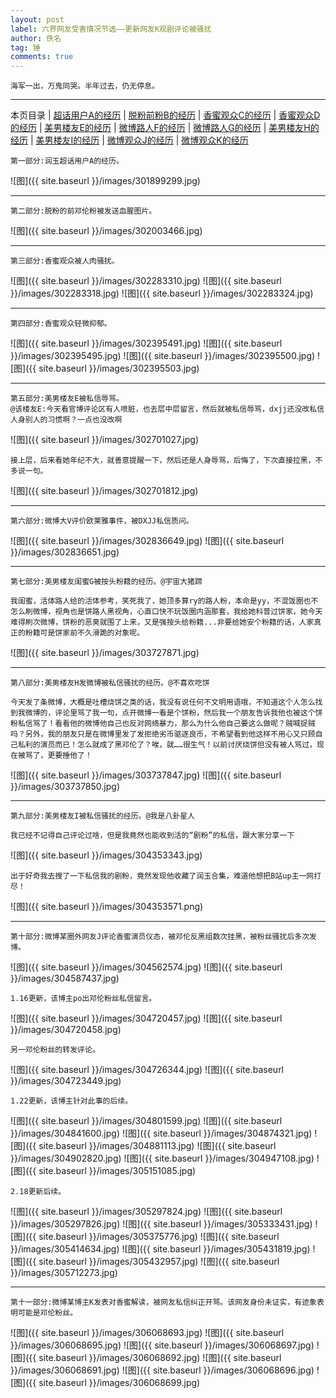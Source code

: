 ```yaml
---
layout: post
label: 六界网友受害情况节选——更新网友K观剧评论被骚扰
author: 佚名
tag: 锤
comments: true
---
```


    海军一出，万鬼同哭。半年过去，仍无停息。

---

本页目录 \| [超话用户A的经历](#dxjja) \| [脱粉前粉B的经历](#dxjjb) \| [香蜜观众C的经历](#dxjjc) \| [香蜜观众D的经历](#dxjjd) \| [美男楼友E的经历](#dxjje) \| [微博路人F的经历](#dxjjf)  \| [微博路人G的经历](#dxjjg) \| [美男楼友H的经历](#dxjjh)  \| [美男楼友I的经历](#dxjji) \| [微博观众J的经历](#dxjjj)  \| [微博观众K的经历](#dxjjk) 


<a class="anchor" name="dxjja"></a>

    第一部分:润玉超话用户A的经历。
    

![图]({{ site.baseurl }}/images/301899299.jpg)


---

<a class="anchor" name="dxjjb"></a>

    第二部分:脱粉的前邓伦粉被发送血腥图片。

![图]({{ site.baseurl }}/images/302003466.jpg)

---

<a class="anchor" name="dxjjc"></a>

    第三部分:香蜜观众被人肉骚扰。

![图]({{ site.baseurl }}/images/302283310.jpg)
![图]({{ site.baseurl }}/images/302283318.jpg)
![图]({{ site.baseurl }}/images/302283324.jpg)

---

<a class="anchor" name="dxjjd"></a>

    第四部分:香蜜观众轻微抑郁。

![图]({{ site.baseurl }}/images/302395491.jpg)
![图]({{ site.baseurl }}/images/302395495.jpg)
![图]({{ site.baseurl }}/images/302395500.jpg)
![图]({{ site.baseurl }}/images/302395503.jpg)

---

<a class="anchor" name="dxjje"></a>

    第五部分:美男楼友E被私信辱骂。
    @该楼友E:今天看官博评论区有人喷脏，也去层中层留言，然后就被私信辱骂，dxjj还没改私信人身别人的习惯啊？一点也没改啊

![图]({{ site.baseurl }}/images/302701027.jpg)

    接上层，后来看她年纪不大，就善意提醒一下，然后还是人身辱骂，后悔了，下次直接拉黑，不多说一句。

![图]({{ site.baseurl }}/images/302701812.jpg)

---

<a class="anchor" name="dxjjf"></a>

    第六部分:微博大V评价欧莱雅事件，被DXJJ私信质问。
    
    
![图]({{ site.baseurl }}/images/302836649.jpg)
![图]({{ site.baseurl }}/images/302836651.jpg)


---

<a class="anchor" name="dxjjg"></a>

    第七部分:美男楼友闺蜜G被按头粉籍的经历。@宇宙大猪蹄
    
    我闺蜜，活体路人给的活体参考，笑死我了，她顶多算ry的路人粉，本命是yy，不混饭圈也不怎么刷微博，视角也是饼路人黑视角，心直口快不玩饭圈内涵那套，我给她科普过饼家，她今天难得刷次微博，饼粉的恶臭就围了上来，又是强按头给粉籍...非要给她安个粉籍的话，人家真正的粉籍可是饼家前不久滑跪的对象呢。
    
![图]({{ site.baseurl }}/images/303727871.jpg)


---

<a class="anchor" name="dxjjh"></a>

    第八部分:美男楼友H发微博被私信骚扰的经历。@不喜欢吃饼
    
    今天发了条微博，大概是吐槽烧饼之类的话，我没有说任何不文明用语哦，不知道这个人怎么找到我微博的，评论里骂了我一句，点开微博一看是个饼粉，然后我一个朋友告诉我他也被这个饼粉私信骂了！看看他的微博他自己也反对网络暴力，那么为什么他自己要这么做呢？贼喊捉贼吗？另外，我的朋友只是在微博里发了发拒绝劣币驱逐良币，不希望看到他这样不用心又只顾自己私利的演员而已！怎么就成了黑邓伦了？唉，就……很生气！以前讨厌烧饼但没有被人骂过，现在被骂了，更要捶他了！
    
![图]({{ site.baseurl }}/images/303737847.jpg)
![图]({{ site.baseurl }}/images/303737850.jpg)

---

<a class="anchor" name="dxjji"></a>

    第九部分:美男楼友I被私信骚扰的经历。@我是八卦星人
    
    我已经不记得自己评论过啥，但是我竟然也能收到活的“剧粉”的私信，跟大家分享一下
    
![图]({{ site.baseurl }}/images/304353343.jpg)

    出于好奇我去搜了一下私信我的剧粉，竟然发现他收藏了润玉合集，难道他想把B站up主一网打尽！

![图]({{ site.baseurl }}/images/304353571.png)



---

<a class="anchor" name="dxjjj"></a>

    第十部分:微博某圈外网友J评论香蜜演员仪态，被邓伦反黑组数次挂黑，被粉丝骚扰后多次发博。
    
![图]({{ site.baseurl }}/images/304562574.jpg)
![图]({{ site.baseurl }}/images/304587437.jpg)

    1.16更新，该博主po出邓伦粉丝私信留言。
    
![图]({{ site.baseurl }}/images/304720457.jpg)
![图]({{ site.baseurl }}/images/304720458.jpg)

    另一邓伦粉丝的转发评论。

![图]({{ site.baseurl }}/images/304726344.jpg)
![图]({{ site.baseurl }}/images/304723449.jpg)

    1.22更新，该博主针对此事的后续。
    
![图]({{ site.baseurl }}/images/304801599.jpg)
![图]({{ site.baseurl }}/images/304841600.jpg)
![图]({{ site.baseurl }}/images/304874321.jpg)
![图]({{ site.baseurl }}/images/304881113.jpg)
![图]({{ site.baseurl }}/images/304902820.jpg)
![图]({{ site.baseurl }}/images/304947108.jpg)
![图]({{ site.baseurl }}/images/305151085.jpg)

    2.18更新后续。
    
![图]({{ site.baseurl }}/images/305297824.jpg)
![图]({{ site.baseurl }}/images/305297826.jpg)
![图]({{ site.baseurl }}/images/305333431.jpg)
![图]({{ site.baseurl }}/images/305375776.jpg)
![图]({{ site.baseurl }}/images/305414634.jpg)
![图]({{ site.baseurl }}/images/305431819.jpg)
![图]({{ site.baseurl }}/images/305432957.jpg)
![图]({{ site.baseurl }}/images/305712273.jpg)


---

<a class="anchor" name="dxjjk"></a>

    第十一部分:微博某博主K发表对香蜜解读，被网友私信纠正开骂。该网友身份未证实，有迹象表明可能是邓伦粉丝。
    
![图]({{ site.baseurl }}/images/306068693.jpg)
![图]({{ site.baseurl }}/images/306068695.jpg)
![图]({{ site.baseurl }}/images/306068697.jpg)
![图]({{ site.baseurl }}/images/306068692.jpg)
![图]({{ site.baseurl }}/images/306068691.jpg)
![图]({{ site.baseurl }}/images/306068696.jpg)
![图]({{ site.baseurl }}/images/306068699.jpg)
